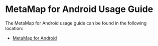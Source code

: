 # MetaMap for Android Usage Guide

The MetaMap for Android usage guide can be found in the following location:


* [MetaMap for Android](docs/mati_android_sdk.md)
